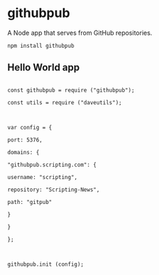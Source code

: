 # githubpub

A Node app that serves from GitHub repositories.

`npm install githubpub`

## Hello World app

~~~~

const githubpub = require ("githubpub");

const utils = require ("daveutils");



var config = {

port: 5376,

domains: {

"githubpub.scripting.com": {

username: "scripting",

repository: "Scripting-News",

path: "gitpub"

}

}

};



githubpub.init (config);

~~~~

